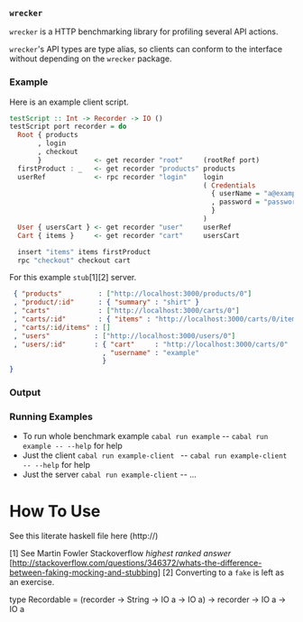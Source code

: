 ### `wrecker`
`wrecker` is a HTTP benchmarking library for profiling several API actions.

`wrecker`'s API types are type alias, so clients can conform to the interface without depending on the `wrecker` package. 

### Example

Here is an example client script.

```haskell
testScript :: Int -> Recorder -> IO ()
testScript port recorder = do
  Root { products
       , login
       , checkout
       }             <- get recorder "root"     (rootRef port)
  firstProduct : _   <- get recorder "products" products
  userRef            <- rpc recorder "login"    login
                                                ( Credentials
                                                  { userName = "a@example.com"
                                                  , password = "password"
                                                  }
                                                )
  User { usersCart } <- get recorder "user"     userRef
  Cart { items }     <- get recorder "cart"     usersCart

  insert "items" items firstProduct
  rpc "checkout" checkout cart
```

For this example `stub`[1][2] server.

```json
 { "products"         : ["http://localhost:3000/products/0"]
 , "product/:id"      : { "summary" : "shirt" }
 , "carts"            : ["http://localhost:3000/carts/0"]
 , "carts/:id"        : { "items" : "http://localhost:3000/carts/0/items" }
 , "carts/:id/items" : []
 , "users"           : ["http://localhost:3000/users/0"]
 , "users/:id"       : { "cart"     : "http://localhost:3000/carts/0" 
                       , "username" : "example"
                       }
}
```

### Output



### Running Examples
- To run whole benchmark example `cabal run example` 
-- `cabal run example -- --help` for help
- Just the client `cabal run example-client `
-- `cabal run example-client -- --help` for help
- Just the server `cabal run example-client` 
-- ...


# How To Use

See this literate haskell file here (http://) 

[1] See Martin Fowler Stackoverflow *highest ranked answer* [http://stackoverflow.com/questions/346372/whats-the-difference-between-faking-mocking-and-stubbing] 
[2] Converting to a `fake` is left as an exercise.

type Recordable = (recorder -> String -> IO a -> IO a) 
                -> recorder
                -> IO a 
                -> IO a